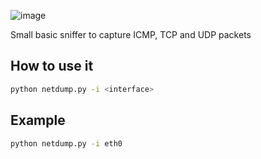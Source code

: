 ![image](https://user-images.githubusercontent.com/67488206/185778081-d91056d8-331a-4944-b8f6-88678369e379.png)

Small basic sniffer to capture ICMP, TCP and UDP packets

## How to use it

```bash
python netdump.py -i <interface>
```

## Example

```bash
python netdump.py -i eth0
```

